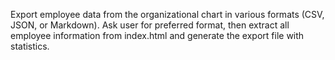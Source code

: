 Export employee data from the organizational chart in various formats (CSV, JSON, or Markdown). Ask user for preferred format, then extract all employee information from index.html and generate the export file with statistics.